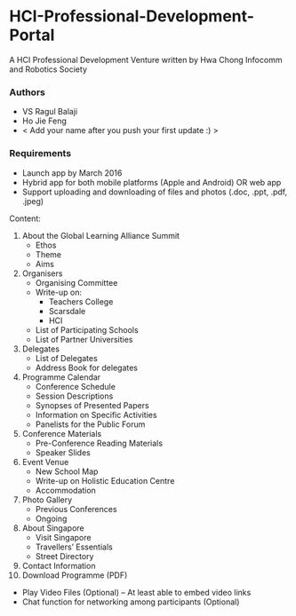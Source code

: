 # HCI-Professional-Development-Portal
A HCI Professional Development Venture written by Hwa Chong Infocomm and Robotics Society

### Authors
- VS Ragul Balaji
- Ho Jie Feng
-  < Add your name after you push your first update :) >

### Requirements
- Launch app by March 2016
- Hybrid app for both mobile platforms (Apple and Android) OR web app
- Support uploading and downloading of files and photos (.doc, .ppt, .pdf, .jpeg)
 
Content:
1. About the Global Learning Alliance Summit
    * Ethos
    * Theme
    * Aims
2. Organisers
    * Organising Committee
    * Write-up on:
        * Teachers College
        * Scarsdale
        * HCI
    * List of Participating Schools
    * List of Partner Universities
3. Delegates
    * List of Delegates
    * Address Book for delegates
4. Programme Calendar
    * Conference Schedule
    * Session Descriptions
    * Synopses of Presented Papers
    * Information on Specific Activities
    * Panelists for the Public Forum
5. Conference Materials
    * Pre-Conference Reading Materials
    * Speaker Slides
6. Event Venue
    * New School Map
    * Write-up on Holistic Education Centre
    * Accommodation
7. Photo Gallery
    * Previous Conferences
    * Ongoing
8. About Singapore
    * Visit Singapore
    * Travellers’ Essentials
    * Street Directory
9. Contact Information
10. Download Programme (PDF)
- Play Video Files (Optional) – At least able to embed video links
- Chat function for networking among participants (Optional)
